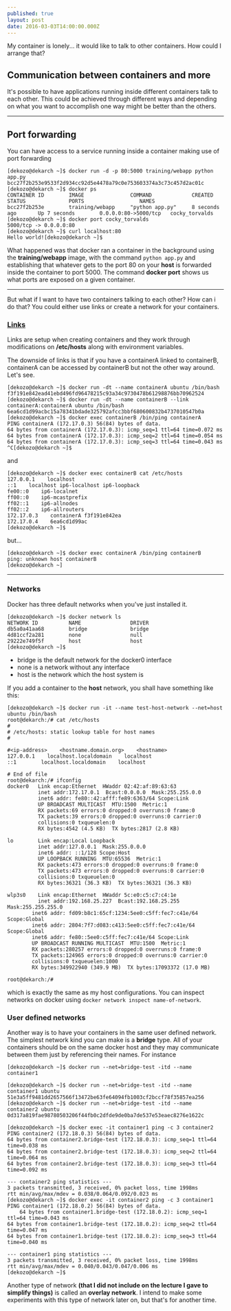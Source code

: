 ```yaml
---
published: true
layout: post
date: 2016-03-03T14:00:00.000Z
---
```







My container is lonely... it would like to talk to other containers. How could I arrange that?

## Communication between containers and more

It's possible to have applications running inside different containers talk to each other. This could be achieved through different ways and depending on what you want to accomplish one way might be better than the others.

***

## Port forwarding

You can have access to a service running inside a container making use of port forwarding

	[dekozo@dekarch ~]$ docker run -d -p 80:5000 training/webapp python app.py
	bcc27f2b253e9533f2d934cc92d5e4478a79c0e753603374a3c73c457d2ac01c
	[dekozo@dekarch ~]$ docker ps
	CONTAINER ID        IMAGE               COMMAND             CREATED             STATUS              PORTS                  NAMES
	bcc27f2b253e        training/webapp     "python app.py"     8 seconds ago       Up 7 seconds        0.0.0.0:80->5000/tcp   cocky_torvalds
	[dekozo@dekarch ~]$ docker port cocky_torvalds
	5000/tcp -> 0.0.0.0:80
	[dekozo@dekarch ~]$ curl localhost:80
	Hello world![dekozo@dekarch ~]$
    
What happened was that docker ran a container in the background using the **training/webapp** image, with the command `python app.py` and establishing that whatever gets to the port 80 on your **host** is forwarded inside the container to port 5000.
The command **docker port** shows us what ports are exposed on a given container.

***

But what if I want to have two containers talking to each other? How can i do that?
You could either use links or create a network for your containers.

### [Links](https://docs.docker.com/engine/userguide/networking/default_network/dockerlinks/#communication-across-links)

Links are setup when creating containers and they work through modifications on **/etc/hosts** along with environment variables. 

The downside of links is that if you have a containerA linked to containerB, containerA can be accessed by containerB but not the other way around. Let's see.

	[dekozo@dekarch ~]$ docker run -dt --name containerA ubuntu /bin/bash
	f3f191e842ead41ebd496fd96478215c93a34c9730478b61298876bb70962524
	[dekozo@dekarch ~]$ docker run -dt --name containerB --link containerA:containerA ubuntu /bin/bash
	6ea6cd1d99acbc15a78341bdade325792afcc3bbf680600832b4737010547b0a
	[dekozo@dekarch ~]$ docker exec containerB /bin/ping containerA
	PING containerA (172.17.0.3) 56(84) bytes of data.
	64 bytes from containerA (172.17.0.3): icmp_seq=1 ttl=64 time=0.072 ms
	64 bytes from containerA (172.17.0.3): icmp_seq=2 ttl=64 time=0.054 ms
	64 bytes from containerA (172.17.0.3): icmp_seq=3 ttl=64 time=0.043 ms
	^C[dekozo@dekarch ~]$
    
and 

	[dekozo@dekarch ~]$ docker exec containerB cat /etc/hosts
	127.0.0.1    localhost
	::1    localhost ip6-localhost ip6-loopback
	fe00::0    ip6-localnet
	ff00::0    ip6-mcastprefix
	ff02::1    ip6-allnodes
	ff02::2    ip6-allrouters
	172.17.0.3    containerA f3f191e842ea
	172.17.0.4    6ea6cd1d99ac
	[dekozo@dekarch ~]$
    
but...

	[dekozo@dekarch ~]$ docker exec containerA /bin/ping containerB
	ping: unknown host containerB
	[dekozo@dekarch ~]
    
***

### Networks

Docker has three default networks when you've just installed it. 
	
    [dekozo@dekarch ~]$ docker network ls
	NETWORK ID          NAME                DRIVER
	db5a0a41aa68        bridge              bridge              
	4d81ccf2a281        none                null                
	29222e749f5f        host                host                
	[dekozo@dekarch ~]$
    
- bridge is the default network for the docker0 interface
- none is a network without any interface
- host is the network which the host system is


If you add a container to the **host** network, you shall have something like this:

	[dekozo@dekarch ~]$ docker run -it --name test-host-network --net=host ubuntu /bin/bash
	root@dekarch:/# cat /etc/hosts
	#
	# /etc/hosts: static lookup table for host names
	#

	#<ip-address>    <hostname.domain.org>    <hostname>
	127.0.0.1    localhost.localdomain    localhost
	::1        localhost.localdomain    localhost

	# End of file
	root@dekarch:/# ifconfig
	docker0   Link encap:Ethernet  HWaddr 02:42:af:89:63:63  
	          inet addr:172.17.0.1  Bcast:0.0.0.0  Mask:255.255.0.0
    	      inet6 addr: fe80::42:afff:fe89:6363/64 Scope:Link
	          UP BROADCAST MULTICAST  MTU:1500  Metric:1
	          RX packets:69 errors:0 dropped:0 overruns:0 frame:0
	          TX packets:39 errors:0 dropped:0 overruns:0 carrier:0
	          collisions:0 txqueuelen:0
	          RX bytes:4542 (4.5 KB)  TX bytes:2817 (2.8 KB)

	lo        Link encap:Local Loopback  
	          inet addr:127.0.0.1  Mask:255.0.0.0
	          inet6 addr: ::1/128 Scope:Host
	          UP LOOPBACK RUNNING  MTU:65536  Metric:1
	          RX packets:473 errors:0 dropped:0 overruns:0 frame:0
    	      TX packets:473 errors:0 dropped:0 overruns:0 carrier:0
	          collisions:0 txqueuelen:0
	          RX bytes:36321 (36.3 KB)  TX bytes:36321 (36.3 KB)
	
	wlp3s0    Link encap:Ethernet  HWaddr 5c:e0:c5:c7:c4:1e  
	          inet addr:192.168.25.227  Bcast:192.168.25.255  Mask:255.255.255.0
          	inet6 addr: fd09:b8c1:65cf:1234:5ee0:c5ff:fec7:c41e/64 Scope:Global
          	inet6 addr: 2804:7f7:d083:c413:5ee0:c5ff:fec7:c41e/64 Scope:Global
          	inet6 addr: fe80::5ee0:c5ff:fec7:c41e/64 Scope:Link
          	UP BROADCAST RUNNING MULTICAST  MTU:1500  Metric:1
          	RX packets:280257 errors:0 dropped:0 overruns:0 frame:0
          	TX packets:124965 errors:0 dropped:0 overruns:0 carrier:0
          	collisions:0 txqueuelen:1000
          	RX bytes:349922940 (349.9 MB)  TX bytes:17093372 (17.0 MB)

	root@dekarch:/#


which is exactly the same as my host configurations.
You can inspect networks on docker using `docker network inspect name-of-network`.

### User defined networks
Another way is to have your containers in the same user defined network. The simplest network kind you can make is a **bridge** type. All of your containers should be on the same docker host and they may communicate between them just by referencing their names. For instance

	[dekozo@dekarch ~]$ docker run --net=bridge-test -itd --name container1
	
	[dekozo@dekarch ~]$ docker run --net=bridge-test -itd --name container1 ubuntu
	51e3a5ff9481dd2657566f13472be63fe64094fb1003cf2bccf78f35857ea256
	[dekozo@dekarch ~]$ docker run --net=bridge-test -itd --name container2 ubuntu
	0d317a819fae98780503206f44fb0c2dfde9de0ba7de537e53eaec8276e1622c

	[dekozo@dekarch ~]$ docker exec -it container1 ping -c 3 container2
	PING container2 (172.18.0.3) 56(84) bytes of data.
	64 bytes from container2.bridge-test (172.18.0.3): icmp_seq=1 ttl=64 time=0.038 ms
	64 bytes from container2.bridge-test (172.18.0.3): icmp_seq=2 ttl=64 time=0.064 ms
	64 bytes from container2.bridge-test (172.18.0.3): icmp_seq=3 ttl=64 time=0.092 ms
	
	--- container2 ping statistics ---
	3 packets transmitted, 3 received, 0% packet loss, time 1998ms
	rtt min/avg/max/mdev = 0.038/0.064/0.092/0.023 ms
	[dekozo@dekarch ~]$ docker exec -it container2 ping -c 3 container1
	PING container1 (172.18.0.2) 56(84) bytes of data.
		64 bytes from container1.bridge-test (172.18.0.2): icmp_seq=1 ttl=64 time=0.043 ms
	64 bytes from container1.bridge-test (172.18.0.2): icmp_seq=2 ttl=64 time=0.047 ms
	64 bytes from container1.bridge-test (172.18.0.2): icmp_seq=3 ttl=64 time=0.040 ms
	
	--- container1 ping statistics ---
	3 packets transmitted, 3 received, 0% packet loss, time 1998ms
	rtt min/avg/max/mdev = 0.040/0.043/0.047/0.006 ms
	[dekozo@dekarch ~]$


Another type of network **(that I did not include on the lecture I gave to simplify things)** is called an **overlay network**. I intend to make some experiments with this type of network later on, but that's for another time.
